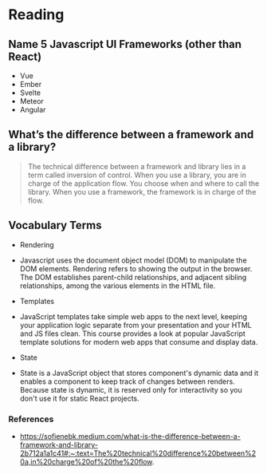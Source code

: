 # Reading 

## Name 5 Javascript UI Frameworks (other than React)

- Vue
- Ember
- Svelte
- Meteor
- Angular

## What’s the difference between a framework and a library?
> The technical difference between a framework and library lies in a term called inversion of control. When you use a library, you are in charge of the application flow. You choose when and where to call the library. When you use a framework, the framework is in charge of the flow.

## Vocabulary Terms

- Rendering
* Javascript uses the document object model (DOM) to manipulate the DOM elements. Rendering refers to showing the output in the browser. The DOM establishes parent-child relationships, and adjacent sibling relationships, among the various elements in the HTML file.

- Templates
* JavaScript templates take simple web apps to the next level, keeping your application logic separate from your presentation and your HTML and JS files clean. This course provides a look at popular JavaScript template solutions for modern web apps that consume and display data.

- State
* State is a JavaScript object that stores component's dynamic data and it enables a component to keep track of changes between renders. Because state is dynamic, it is reserved only for interactivity so you don't use it for static React projects.


### References

- https://sofienebk.medium.com/what-is-the-difference-between-a-framework-and-library-2b712a1a1c41#:~:text=The%20technical%20difference%20between%20a,in%20charge%20of%20the%20flow.
